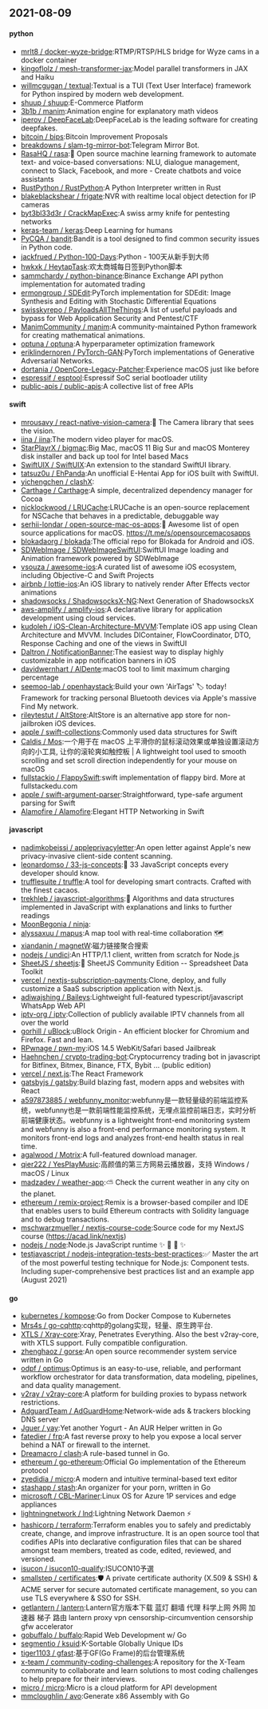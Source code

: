 ## 2021-08-09

#### python
* [mrlt8 / docker-wyze-bridge](https://github.com/mrlt8/docker-wyze-bridge):RTMP/RTSP/HLS bridge for Wyze cams in a docker container
* [kingoflolz / mesh-transformer-jax](https://github.com/kingoflolz/mesh-transformer-jax):Model parallel transformers in JAX and Haiku
* [willmcgugan / textual](https://github.com/willmcgugan/textual):Textual is a TUI (Text User Interface) framework for Python inspired by modern web development.
* [shuup / shuup](https://github.com/shuup/shuup):E-Commerce Platform
* [3b1b / manim](https://github.com/3b1b/manim):Animation engine for explanatory math videos
* [iperov / DeepFaceLab](https://github.com/iperov/DeepFaceLab):DeepFaceLab is the leading software for creating deepfakes.
* [bitcoin / bips](https://github.com/bitcoin/bips):Bitcoin Improvement Proposals
* [breakdowns / slam-tg-mirror-bot](https://github.com/breakdowns/slam-tg-mirror-bot):Telegram Mirror Bot.
* [RasaHQ / rasa](https://github.com/RasaHQ/rasa):💬
Open source machine learning framework to automate text- and voice-based conversations: NLU, dialogue management, connect to Slack, Facebook, and more - Create chatbots and voice assistants
* [RustPython / RustPython](https://github.com/RustPython/RustPython):A Python Interpreter written in Rust
* [blakeblackshear / frigate](https://github.com/blakeblackshear/frigate):NVR with realtime local object detection for IP cameras
* [byt3bl33d3r / CrackMapExec](https://github.com/byt3bl33d3r/CrackMapExec):A swiss army knife for pentesting networks
* [keras-team / keras](https://github.com/keras-team/keras):Deep Learning for humans
* [PyCQA / bandit](https://github.com/PyCQA/bandit):Bandit is a tool designed to find common security issues in Python code.
* [jackfrued / Python-100-Days](https://github.com/jackfrued/Python-100-Days):Python - 100天从新手到大师
* [hwkxk / HeytapTask](https://github.com/hwkxk/HeytapTask):欢太商城每日签到Python脚本
* [sammchardy / python-binance](https://github.com/sammchardy/python-binance):Binance Exchange API python implementation for automated trading
* [ermongroup / SDEdit](https://github.com/ermongroup/SDEdit):PyTorch implementation for SDEdit: Image Synthesis and Editing with Stochastic Differential Equations
* [swisskyrepo / PayloadsAllTheThings](https://github.com/swisskyrepo/PayloadsAllTheThings):A list of useful payloads and bypass for Web Application Security and Pentest/CTF
* [ManimCommunity / manim](https://github.com/ManimCommunity/manim):A community-maintained Python framework for creating mathematical animations.
* [optuna / optuna](https://github.com/optuna/optuna):A hyperparameter optimization framework
* [eriklindernoren / PyTorch-GAN](https://github.com/eriklindernoren/PyTorch-GAN):PyTorch implementations of Generative Adversarial Networks.
* [dortania / OpenCore-Legacy-Patcher](https://github.com/dortania/OpenCore-Legacy-Patcher):Experience macOS just like before
* [espressif / esptool](https://github.com/espressif/esptool):Espressif SoC serial bootloader utility
* [public-apis / public-apis](https://github.com/public-apis/public-apis):A collective list of free APIs

#### swift
* [mrousavy / react-native-vision-camera](https://github.com/mrousavy/react-native-vision-camera):📸
The Camera library that sees the vision.
* [iina / iina](https://github.com/iina/iina):The modern video player for macOS.
* [StarPlayrX / bigmac](https://github.com/StarPlayrX/bigmac):Big Mac, macOS 11 Big Sur and macOS Monterey disk installer and back up tool for Intel based Macs
* [SwiftUIX / SwiftUIX](https://github.com/SwiftUIX/SwiftUIX):An extension to the standard SwiftUI library.
* [tatsuz0u / EhPanda](https://github.com/tatsuz0u/EhPanda):An unofficial E-Hentai App for iOS built with SwiftUI.
* [yichengchen / clashX](https://github.com/yichengchen/clashX):
* [Carthage / Carthage](https://github.com/Carthage/Carthage):A simple, decentralized dependency manager for Cocoa
* [nicklockwood / LRUCache](https://github.com/nicklockwood/LRUCache):LRUCache is an open-source replacement for NSCache that behaves in a predictable, debuggable way
* [serhii-londar / open-source-mac-os-apps](https://github.com/serhii-londar/open-source-mac-os-apps):🚀
Awesome list of open source applications for macOS. https://t.me/s/opensourcemacosapps
* [blokadaorg / blokada](https://github.com/blokadaorg/blokada):The official repo for Blokada for Android and iOS.
* [SDWebImage / SDWebImageSwiftUI](https://github.com/SDWebImage/SDWebImageSwiftUI):SwiftUI Image loading and Animation framework powered by SDWebImage
* [vsouza / awesome-ios](https://github.com/vsouza/awesome-ios):A curated list of awesome iOS ecosystem, including Objective-C and Swift Projects
* [airbnb / lottie-ios](https://github.com/airbnb/lottie-ios):An iOS library to natively render After Effects vector animations
* [shadowsocks / ShadowsocksX-NG](https://github.com/shadowsocks/ShadowsocksX-NG):Next Generation of ShadowsocksX
* [aws-amplify / amplify-ios](https://github.com/aws-amplify/amplify-ios):A declarative library for application development using cloud services.
* [kudoleh / iOS-Clean-Architecture-MVVM](https://github.com/kudoleh/iOS-Clean-Architecture-MVVM):Template iOS app using Clean Architecture and MVVM. Includes DIContainer, FlowCoordinator, DTO, Response Caching and one of the views in SwiftUI
* [Daltron / NotificationBanner](https://github.com/Daltron/NotificationBanner):The easiest way to display highly customizable in app notification banners in iOS
* [davidwernhart / AlDente](https://github.com/davidwernhart/AlDente):macOS tool to limit maximum charging percentage
* [seemoo-lab / openhaystack](https://github.com/seemoo-lab/openhaystack):Build your own 'AirTags'
🏷
today! Framework for tracking personal Bluetooth devices via Apple's massive Find My network.
* [rileytestut / AltStore](https://github.com/rileytestut/AltStore):AltStore is an alternative app store for non-jailbroken iOS devices.
* [apple / swift-collections](https://github.com/apple/swift-collections):Commonly used data structures for Swift
* [Caldis / Mos](https://github.com/Caldis/Mos):一个用于在 macOS 上平滑你的鼠标滚动效果或单独设置滚动方向的小工具, 让你的滚轮爽如触控板 | A lightweight tool used to smooth scrolling and set scroll direction independently for your mouse on macOS
* [fullstackio / FlappySwift](https://github.com/fullstackio/FlappySwift):swift implementation of flappy bird. More at fullstackedu.com
* [apple / swift-argument-parser](https://github.com/apple/swift-argument-parser):Straightforward, type-safe argument parsing for Swift
* [Alamofire / Alamofire](https://github.com/Alamofire/Alamofire):Elegant HTTP Networking in Swift

#### javascript
* [nadimkobeissi / appleprivacyletter](https://github.com/nadimkobeissi/appleprivacyletter):An open letter against Apple's new privacy-invasive client-side content scanning.
* [leonardomso / 33-js-concepts](https://github.com/leonardomso/33-js-concepts):📜
33 JavaScript concepts every developer should know.
* [trufflesuite / truffle](https://github.com/trufflesuite/truffle):A tool for developing smart contracts. Crafted with the finest cacaos.
* [trekhleb / javascript-algorithms](https://github.com/trekhleb/javascript-algorithms):📝
Algorithms and data structures implemented in JavaScript with explanations and links to further readings
* [MoonBegonia / ninja](https://github.com/MoonBegonia/ninja):
* [alyssaxuu / mapus](https://github.com/alyssaxuu/mapus):A map tool with real-time collaboration
🗺️
* [xiandanin / magnetW](https://github.com/xiandanin/magnetW):磁力链接聚合搜索
* [nodejs / undici](https://github.com/nodejs/undici):An HTTP/1.1 client, written from scratch for Node.js
* [SheetJS / sheetjs](https://github.com/SheetJS/sheetjs):📗
SheetJS Community Edition -- Spreadsheet Data Toolkit
* [vercel / nextjs-subscription-payments](https://github.com/vercel/nextjs-subscription-payments):Clone, deploy, and fully customize a SaaS subscription application with Next.js.
* [adiwajshing / Baileys](https://github.com/adiwajshing/Baileys):Lightweight full-featured typescript/javascript WhatsApp Web API
* [iptv-org / iptv](https://github.com/iptv-org/iptv):Collection of publicly available IPTV channels from all over the world
* [gorhill / uBlock](https://github.com/gorhill/uBlock):uBlock Origin - An efficient blocker for Chromium and Firefox. Fast and lean.
* [RPwnage / pwn-my](https://github.com/RPwnage/pwn-my):iOS 14.5 WebKit/Safari based Jailbreak
* [Haehnchen / crypto-trading-bot](https://github.com/Haehnchen/crypto-trading-bot):Cryptocurrency trading bot in javascript for Bitfinex, Bitmex, Binance, FTX, Bybit ... (public edition)
* [vercel / next.js](https://github.com/vercel/next.js):The React Framework
* [gatsbyjs / gatsby](https://github.com/gatsbyjs/gatsby):Build blazing fast, modern apps and websites with React
* [a597873885 / webfunny_monitor](https://github.com/a597873885/webfunny_monitor):webfunny是一款轻量级的前端监控系统，webfunny也是一款前端性能监控系统，无埋点监控前端日志，实时分析前端健康状态。webfunny is a lightweight front-end monitoring system and webfunny is also a front-end performance monitoring system. It monitors front-end logs and analyzes front-end health status in real time.
* [agalwood / Motrix](https://github.com/agalwood/Motrix):A full-featured download manager.
* [qier222 / YesPlayMusic](https://github.com/qier222/YesPlayMusic):高颜值的第三方网易云播放器，支持 Windows / macOS / Linux
* [madzadev / weather-app](https://github.com/madzadev/weather-app):⛅
Check the current weather in any city on the planet.
* [ethereum / remix-project](https://github.com/ethereum/remix-project):Remix is a browser-based compiler and IDE that enables users to build Ethereum contracts with Solidity language and to debug transactions.
* [mschwarzmueller / nextjs-course-code](https://github.com/mschwarzmueller/nextjs-course-code):Source code for my NextJS course (https://acad.link/nextjs)
* [nodejs / node](https://github.com/nodejs/node):Node.js JavaScript runtime
✨
🐢
🚀
✨
* [testjavascript / nodejs-integration-tests-best-practices](https://github.com/testjavascript/nodejs-integration-tests-best-practices):✅
Master the art of the most powerful testing technique for Node.js: Component tests. Including super-comprehensive best practices list and an example app (August 2021)

#### go
* [kubernetes / kompose](https://github.com/kubernetes/kompose):Go from Docker Compose to Kubernetes
* [Mrs4s / go-cqhttp](https://github.com/Mrs4s/go-cqhttp):cqhttp的golang实现，轻量、原生跨平台.
* [XTLS / Xray-core](https://github.com/XTLS/Xray-core):Xray, Penetrates Everything. Also the best v2ray-core, with XTLS support. Fully compatible configuration.
* [zhenghaoz / gorse](https://github.com/zhenghaoz/gorse):An open source recommender system service written in Go
* [odpf / optimus](https://github.com/odpf/optimus):Optimus is an easy-to-use, reliable, and performant workflow orchestrator for data transformation, data modeling, pipelines, and data quality management.
* [v2ray / v2ray-core](https://github.com/v2ray/v2ray-core):A platform for building proxies to bypass network restrictions.
* [AdguardTeam / AdGuardHome](https://github.com/AdguardTeam/AdGuardHome):Network-wide ads & trackers blocking DNS server
* [Jguer / yay](https://github.com/Jguer/yay):Yet another Yogurt - An AUR Helper written in Go
* [fatedier / frp](https://github.com/fatedier/frp):A fast reverse proxy to help you expose a local server behind a NAT or firewall to the internet.
* [Dreamacro / clash](https://github.com/Dreamacro/clash):A rule-based tunnel in Go.
* [ethereum / go-ethereum](https://github.com/ethereum/go-ethereum):Official Go implementation of the Ethereum protocol
* [zyedidia / micro](https://github.com/zyedidia/micro):A modern and intuitive terminal-based text editor
* [stashapp / stash](https://github.com/stashapp/stash):An organizer for your porn, written in Go
* [microsoft / CBL-Mariner](https://github.com/microsoft/CBL-Mariner):Linux OS for Azure 1P services and edge appliances
* [lightningnetwork / lnd](https://github.com/lightningnetwork/lnd):Lightning Network Daemon
⚡️
* [hashicorp / terraform](https://github.com/hashicorp/terraform):Terraform enables you to safely and predictably create, change, and improve infrastructure. It is an open source tool that codifies APIs into declarative configuration files that can be shared amongst team members, treated as code, edited, reviewed, and versioned.
* [isucon / isucon10-qualify](https://github.com/isucon/isucon10-qualify):ISUCON10予選
* [smallstep / certificates](https://github.com/smallstep/certificates):🛡️
A private certificate authority (X.509 & SSH) & ACME server for secure automated certificate management, so you can use TLS everywhere & SSO for SSH.
* [getlantern / lantern](https://github.com/getlantern/lantern):Lantern官方版本下载 蓝灯 翻墙 代理 科学上网 外网 加速器 梯子 路由 lantern proxy vpn censorship-circumvention censorship gfw accelerator
* [gobuffalo / buffalo](https://github.com/gobuffalo/buffalo):Rapid Web Development w/ Go
* [segmentio / ksuid](https://github.com/segmentio/ksuid):K-Sortable Globally Unique IDs
* [tiger1103 / gfast](https://github.com/tiger1103/gfast):基于GF(Go Frame)的后台管理系统
* [x-team / community-coding-challenges](https://github.com/x-team/community-coding-challenges):A repository for the X-Team community to collaborate and learn solutions to most coding challenges to help prepare for their interviews.
* [micro / micro](https://github.com/micro/micro):Micro is a cloud platform for API development
* [mmcloughlin / avo](https://github.com/mmcloughlin/avo):Generate x86 Assembly with Go
